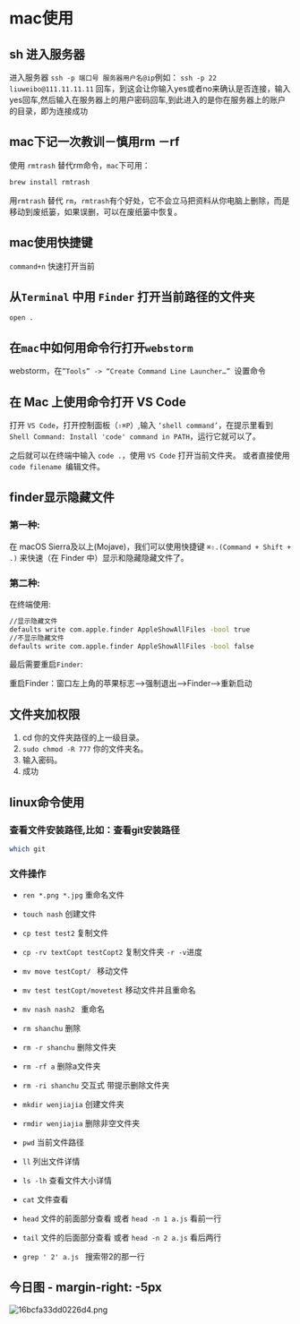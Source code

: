 # mac使用
## sh 进入服务器

进入服务器 `ssh -p 端口号 服务器用户名@ip`例如： `ssh -p 22 liuweibo@111.11.11.11`
回车，到这会让你输入yes或者no来确认是否连接，输入yes回车,然后输入在服务器上的用户密码回车,到此进入的是你在服务器上的账户的目录，即为连接成功

## mac下记一次教训－慎用rm －rf

使用 `rmtrash` 替代rm命令，`mac`下可用：

```sh
brew install rmtrash
```

用`rmtrash` 替代 `rm`，`rmtrash`有个好处，它不会立马把资料从你电脑上删除，而是移动到废纸篓，如果误删，可以在废纸篓中恢复。

## mac使用快捷键
`command+n` 快速打开当前

## 从`Terminal` 中用 `Finder` 打开当前路径的文件夹

`open .`

## 在`mac`中如何用命令行打开`webstorm`

webstorm，在`”Tools” -> “Create Command Line Launcher…” `设置命令

## 在 Mac 上使用命令打开 VS Code
打开 `VS Code`，打开控制面板（`⇧⌘P`）,输入 `‘shell command’`，在提示里看到 `Shell Command: Install 'code' command in PATH`，运行它就可以了。

之后就可以在终端中输入 `code .`，使用 `VS Code` 打开当前文件夹。
或者直接使用 `code filename `编辑文件。



## finder显示隐藏文件
### 第一种:
在 macOS Sierra及以上(Mojave)，我们可以使用快捷键 `⌘⇧.(Command + Shift + .)` 来快速（在 Finder 中）显示和隐藏隐藏文件了。
###  第二种:
在终端使用:

```bash
//显示隐藏文件
defaults write com.apple.finder AppleShowAllFiles -bool true
//不显示隐藏文件
defaults write com.apple.finder AppleShowAllFiles -bool false

```
最后需要重启`Finder`:

重启Finder：窗口左上角的苹果标志-->强制退出-->Finder-->重新启动



## 文件夹加权限

1. cd 你的文件夹路径的上一级目录。
2. `sudo chmod -R 777` 你的文件夹名。
3. 输入密码。
4. 成功

## linux命令使用
### 查看文件安装路径,比如：查看git安装路径
```bash
which git
```
### 文件操作
- `ren *.png *.jpg`  重命名文件

- `touch nash` 创建文件

- `cp test test2`    复制文件

- `cp -rv textCopt testCopt2`  复制文件夹 `-r -v`进度

- `mv move testCopt/ `     移动文件

- `mv test testCopt/movetest`  移动文件并且重命名

- `mv nash nash2 ` 重命名

- `rm shanchu`   删除

- `rm -r shanchu`   删除文件夹

- `rm -rf a` 删除a文件夹

- `rm -ri shanchu`   交互式 带提示删除文件夹

- `mkdir wenjiajia` 创建文件夹

- `rmdir wenjiajia` 删除非空文件夹

- `pwd` 当前文件路径

- `ll` 列出文件详情
- `ls -lh` 查看文件大小详情

- `cat` 文件查看

- `head` 文件的前面部分查看 或者  `head -n 1 a.js` 看前一行

- `tail` 文件的后面部分查看 或者  `head -n 2 a.js` 看后两行

- `grep ' 2' a.js ` 搜索带2的那一行

## 今日图 - margin-right: -5px
![16bcfa33dd0226d4.png](../../images/16bcfa33dd0226d4.png)
